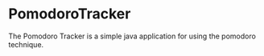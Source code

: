 # PomodoroTracker
The Pomodoro Tracker is a simple java application for using the pomodoro technique.
